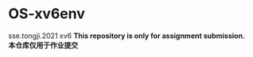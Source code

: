 # OS-xv6env
sse.tongji.2021 xv6
**This repository is only for assignment submission.**<br>
**本仓库仅用于作业提交**

